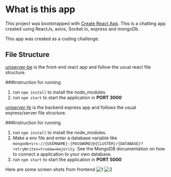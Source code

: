 # What is this app

This project was bootstrapped with [Create React App](https://github.com/facebook/create-react-app).
This is a chatting app created using ReactJs, axios, Socket.io, express and mongoDb.

This app was created as a coding challenge.

## File Structure
[uniserver-be](https://github.com/DShah-git/uniserver/tree/main/uniserver-fe) is the front-end react app and follow the usual react file structure.

###Instruction for running

1. run `npm install` to install the node_modules.
2. run `npm start` to start the application in **PORT 3000**


[uniserver-fe](https://github.com/DShah-git/uniserver/tree/main/uniserver-be) is the backend express app and follows the usual express/server file structure.

###Instruction for running

1. run `npm install` to install the node_modules.
2. Make a env file and enter a database variable like `mongodb+srv://{USERNAME}:{PASSWORD}@{CLUSTER}/{DATABASE}?retryWrites=true&w=majority`. See the MongoDB documentation on how to connect a application to your own database.
3. run `npm start` to start the application in **PORT 5000**


Here are some screen shots from frontend
![1](https://user-images.githubusercontent.com/88405970/161436614-f84a473a-7ec4-4348-8b94-dd3c9179bf9d.PNG)
![2](https://user-images.githubusercontent.com/88405970/161436633-8915b20c-0196-424a-a0bb-6a9350e26fa3.PNG)
